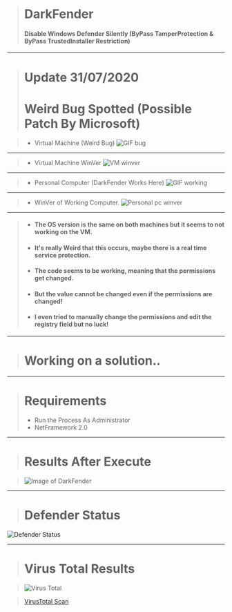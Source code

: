 > # DarkFender
> #### Disable Windows Defender Silently (ByPass TamperProtection & ByPass TrustedInstaller Restriction)

----------------------

> # Update 31/07/2020
> # Weird Bug Spotted (Possible Patch By Microsoft)

> * Virtual Machine (Weird Bug)
> ![GIF bug](https://i.imgur.com/BL4DBuk.gif)

----------------------

> * Virtual Machine WinVer
> ![VM winver](https://i.imgur.com/44EvV5Z.png)

----------------------

> * Personal Computer (DarkFender Works Here)
> ![GIF working](https://i.imgur.com/E9HPEEz.gif)

----------------------

> * WinVer of Working Computer.
> ![Personal pc winver](https://i.imgur.com/l0VVcdP.png)

----------------------

> * #### The OS version is the same on both machines but it seems to not working on the VM.
> * #### It's really Weird that this occurs, maybe there is a real time service protection.
> * #### The code seems to be working, meaning that the permissions get changed.
> * #### But the value cannot be changed even if the permissions are changed!
> * #### I even tried to manually change the permissions and edit the registry field but no luck!

----------------------

> # Working on a solution..

----------------------

> # Requirements
> * Run the Process As Administrator
> * NetFramework 2.0

----------------------

> # Results After Execute

> ![Image of DarkFender](https://i.imgur.com/qwwvt4h.png)

----------------------

> # Defender Status

![Defender Status](https://i.imgur.com/pqR0R2y.png)

----------------------

> # Virus Total Results

> ![Virus Total](https://i.imgur.com/eFw9Zfl.png)

> [VirusTotal Scan](https://www.virustotal.com/gui/file/98aa09edfc198bf75559e91a8f9f7a0ecda588ce5b9007811f44c6e264838c31/detection)
